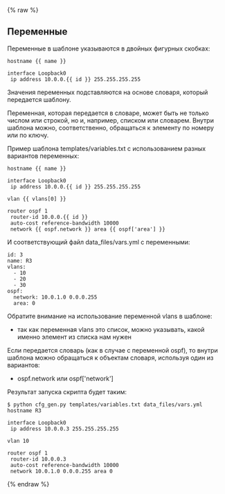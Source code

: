 {% raw %}
## Переменные

Переменные в шаблоне указываются в двойных фигурных скобках:
```
hostname {{ name }}

interface Loopback0
 ip address 10.0.0.{{ id }} 255.255.255.255
```

Значения переменных подставляются на основе словаря, который передается шаблону.

Переменная, которая передается в словаре, может быть не только числом или строкой, но и, например, списком или словарем.
Внутри шаблона можно, соответственно, обращаться к элементу по номеру или по ключу.

Пример шаблона templates/variables.txt с использованием разных вариантов переменных:
```
hostname {{ name }}

interface Loopback0
 ip address 10.0.0.{{ id }} 255.255.255.255

vlan {{ vlans[0] }}

router ospf 1
 router-id 10.0.0.{{ id }}
 auto-cost reference-bandwidth 10000
 network {{ ospf.network }} area {{ ospf['area'] }}
```

И соответствующий файл data_files/vars.yml с переменными:
```
id: 3
name: R3
vlans:
  - 10
  - 20
  - 30
ospf:
  network: 10.0.1.0 0.0.0.255
  area: 0
```

Обратите внимание на использование переменной vlans в шаблоне:
* так как переменная vlans это список, можно указывать, какой именно элемент из списка нам нужен

Если передается словарь (как в случае с переменной ospf), то внутри шаблона можно обращаться к объектам словаря, используя один из вариантов:
* ospf.network или ospf['network']

Результат запуска скрипта будет таким:
```
$ python cfg_gen.py templates/variables.txt data_files/vars.yml
hostname R3

interface Loopback0
 ip address 10.0.0.3 255.255.255.255

vlan 10

router ospf 1
 router-id 10.0.0.3
 auto-cost reference-bandwidth 10000
 network 10.0.1.0 0.0.0.255 area 0
```

{% endraw %}
